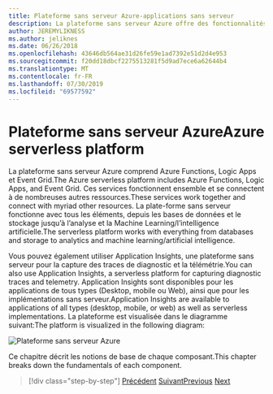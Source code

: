 ```yaml
---
title: Plateforme sans serveur Azure-applications sans serveur
description: La plateforme sans serveur Azure offre des fonctionnalités telles que le code de mise à l’échelle instantanée déclenchée par des événements, l’orchestration basée sur le Cloud, l’orchestration de flux de travail, etc.
author: JEREMYLIKNESS
ms.author: jeliknes
ms.date: 06/26/2018
ms.openlocfilehash: 43646db564ae31d26fe59e1ad7392e51d2d4e953
ms.sourcegitcommit: f20dd18dbcf2275513281f5d9ad7ece6a62644b4
ms.translationtype: MT
ms.contentlocale: fr-FR
ms.lasthandoff: 07/30/2019
ms.locfileid: "69577592"
---
```

# <a name="azure-serverless-platform"></a><span data-ttu-id="f6802-103">Plateforme sans serveur Azure</span><span class="sxs-lookup"><span data-stu-id="f6802-103">Azure serverless platform</span></span>

<span data-ttu-id="f6802-104">La plateforme sans serveur Azure comprend Azure Functions, Logic Apps et Event Grid.</span><span class="sxs-lookup"><span data-stu-id="f6802-104">The Azure serverless platform includes Azure Functions, Logic Apps, and Event Grid.</span></span> <span data-ttu-id="f6802-105">Ces services fonctionnent ensemble et se connectent à de nombreuses autres ressources.</span><span class="sxs-lookup"><span data-stu-id="f6802-105">These services work together and connect with myriad other resources.</span></span> <span data-ttu-id="f6802-106">La plate-forme sans serveur fonctionne avec tous les éléments, depuis les bases de données et le stockage jusqu’à l’analyse et la Machine Learning/l’intelligence artificielle.</span><span class="sxs-lookup"><span data-stu-id="f6802-106">The serverless platform works with everything from databases and storage to analytics and machine learning/artificial intelligence.</span></span>

<span data-ttu-id="f6802-107">Vous pouvez également utiliser Application Insights, une plateforme sans serveur pour la capture des traces de diagnostic et la télémétrie.</span><span class="sxs-lookup"><span data-stu-id="f6802-107">You can also use Application Insights, a serverless platform for capturing diagnostic traces and telemetry.</span></span> <span data-ttu-id="f6802-108">Application Insights sont disponibles pour les applications de tous types (Desktop, mobile ou Web), ainsi que pour les implémentations sans serveur.</span><span class="sxs-lookup"><span data-stu-id="f6802-108">Application Insights are available to applications of all types (desktop, mobile, or web) as well as serverless implementations.</span></span> <span data-ttu-id="f6802-109">La plateforme est visualisée dans le diagramme suivant:</span><span class="sxs-lookup"><span data-stu-id="f6802-109">The platform is visualized in the following diagram:</span></span>

![Plateforme sans serveur Azure](./media/azure-serverless-platform.png)

<span data-ttu-id="f6802-111">Ce chapitre décrit les notions de base de chaque composant.</span><span class="sxs-lookup"><span data-stu-id="f6802-111">This chapter breaks down the fundamentals of each component.</span></span>

>[!div class="step-by-step"]
><span data-ttu-id="f6802-112">[Précédent](serverless-design-examples.md)
>[Suivant](azure-functions.md)</span><span class="sxs-lookup"><span data-stu-id="f6802-112">[Previous](serverless-design-examples.md)
[Next](azure-functions.md)</span></span>
